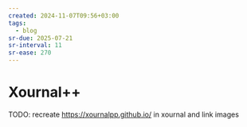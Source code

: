 ```yaml
---
created: 2024-11-07T09:56+03:00
tags:
  - blog
sr-due: 2025-07-21
sr-interval: 11
sr-ease: 270
---
```


# Xournal++

TODO: recreate https://xournalpp.github.io/ in xournal and link images
